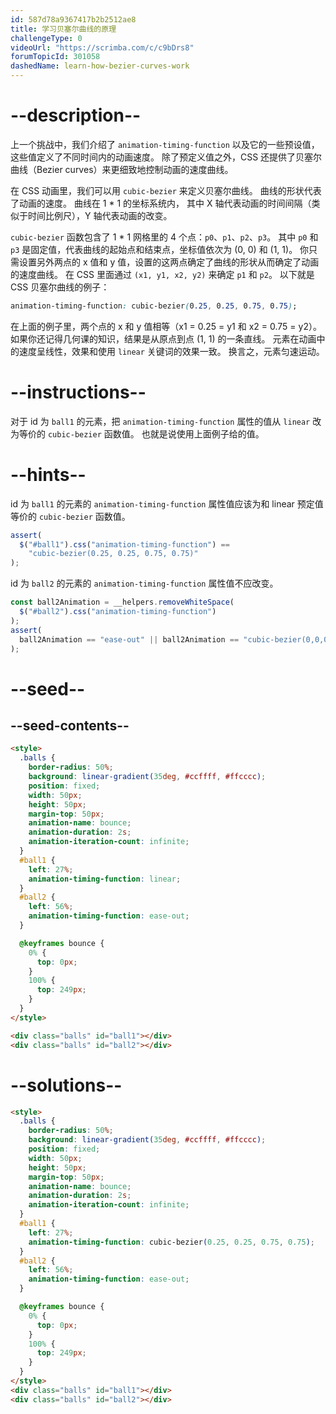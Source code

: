 ```yaml
---
id: 587d78a9367417b2b2512ae8
title: 学习贝塞尔曲线的原理
challengeType: 0
videoUrl: "https://scrimba.com/c/c9bDrs8"
forumTopicId: 301058
dashedName: learn-how-bezier-curves-work
---
```


# --description--

上一个挑战中，我们介绍了 `animation-timing-function` 以及它的一些预设值，这些值定义了不同时间内的动画速度。 除了预定义值之外，CSS 还提供了贝塞尔曲线（Bezier curves）来更细致地控制动画的速度曲线。

在 CSS 动画里，我们可以用 `cubic-bezier` 来定义贝塞尔曲线。 曲线的形状代表了动画的速度。 曲线在 1 \* 1 的坐标系统内， 其中 X 轴代表动画的时间间隔（类似于时间比例尺），Y 轴代表动画的改变。

`cubic-bezier` 函数包含了 1 \* 1 网格里的 4 个点：`p0`、`p1`、`p2`、`p3`。 其中 `p0` 和 `p3` 是固定值，代表曲线的起始点和结束点，坐标值依次为 (0, 0) 和 (1, 1)。 你只需设置另外两点的 x 值和 y 值，设置的这两点确定了曲线的形状从而确定了动画的速度曲线。 在 CSS 里面通过 `(x1, y1, x2, y2)` 来确定 `p1` 和 `p2`。 以下就是 CSS 贝塞尔曲线的例子：

```css
animation-timing-function: cubic-bezier(0.25, 0.25, 0.75, 0.75);
```

在上面的例子里，两个点的 x 和 y 值相等（x1 = 0.25 = y1 和 x2 = 0.75 = y2）。如果你还记得几何课的知识，结果是从原点到点 (1, 1) 的一条直线。 元素在动画中的速度呈线性，效果和使用 `linear` 关键词的效果一致。 换言之，元素匀速运动。

# --instructions--

对于 id 为 `ball1` 的元素，把 `animation-timing-function` 属性的值从 `linear` 改为等价的 `cubic-bezier` 函数值。 也就是说使用上面例子给的值。

# --hints--

id 为 `ball1` 的元素的 `animation-timing-function` 属性值应该为和 linear 预定值等价的 `cubic-bezier` 函数值。

```js
assert(
  $("#ball1").css("animation-timing-function") ==
    "cubic-bezier(0.25, 0.25, 0.75, 0.75)"
);
```

id 为 `ball2` 的元素的 `animation-timing-function` 属性值不应改变。

```js
const ball2Animation = __helpers.removeWhiteSpace(
  $("#ball2").css("animation-timing-function")
);
assert(
  ball2Animation == "ease-out" || ball2Animation == "cubic-bezier(0,0,0.58,1)"
);
```

# --seed--

## --seed-contents--

```html
<style>
  .balls {
    border-radius: 50%;
    background: linear-gradient(35deg, #ccffff, #ffcccc);
    position: fixed;
    width: 50px;
    height: 50px;
    margin-top: 50px;
    animation-name: bounce;
    animation-duration: 2s;
    animation-iteration-count: infinite;
  }
  #ball1 {
    left: 27%;
    animation-timing-function: linear;
  }
  #ball2 {
    left: 56%;
    animation-timing-function: ease-out;
  }

  @keyframes bounce {
    0% {
      top: 0px;
    }
    100% {
      top: 249px;
    }
  }
</style>

<div class="balls" id="ball1"></div>
<div class="balls" id="ball2"></div>
```

# --solutions--

```html
<style>
  .balls {
    border-radius: 50%;
    background: linear-gradient(35deg, #ccffff, #ffcccc);
    position: fixed;
    width: 50px;
    height: 50px;
    margin-top: 50px;
    animation-name: bounce;
    animation-duration: 2s;
    animation-iteration-count: infinite;
  }
  #ball1 {
    left: 27%;
    animation-timing-function: cubic-bezier(0.25, 0.25, 0.75, 0.75);
  }
  #ball2 {
    left: 56%;
    animation-timing-function: ease-out;
  }

  @keyframes bounce {
    0% {
      top: 0px;
    }
    100% {
      top: 249px;
    }
  }
</style>
<div class="balls" id="ball1"></div>
<div class="balls" id="ball2"></div>
```
